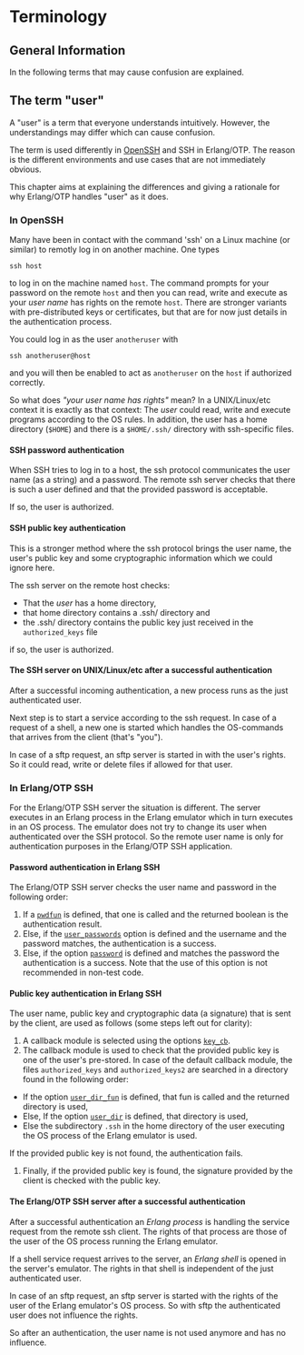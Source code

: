 <!--
%CopyrightBegin%

Copyright Ericsson AB 2023-2024. All Rights Reserved.

Licensed under the Apache License, Version 2.0 (the "License");
you may not use this file except in compliance with the License.
You may obtain a copy of the License at

    http://www.apache.org/licenses/LICENSE-2.0

Unless required by applicable law or agreed to in writing, software
distributed under the License is distributed on an "AS IS" BASIS,
WITHOUT WARRANTIES OR CONDITIONS OF ANY KIND, either express or implied.
See the License for the specific language governing permissions and
limitations under the License.

%CopyrightEnd%
-->
# Terminology

## General Information

In the following terms that may cause confusion are explained.

## The term "user"

A "user" is a term that everyone understands intuitively. However, the
understandings may differ which can cause confusion.

The term is used differently in [OpenSSH](http://www.openssh.com) and SSH in
Erlang/OTP. The reason is the different environments and use cases that are not
immediately obvious.

This chapter aims at explaining the differences and giving a rationale for why
Erlang/OTP handles "user" as it does.

### In OpenSSH

Many have been in contact with the command 'ssh' on a Linux machine (or similar)
to remotly log in on another machine. One types

```text
ssh host
```

to log in on the machine named `host`. The command prompts for your password on
the remote `host` and then you can read, write and execute as your _user name_
has rights on the remote `host`. There are stronger variants with
pre-distributed keys or certificates, but that are for now just details in the
authentication process.

You could log in as the user `anotheruser` with

```text
ssh anotheruser@host
```

and you will then be enabled to act as `anotheruser` on the `host` if authorized
correctly.

So what does _"your user name has rights"_ mean? In a UNIX/Linux/etc context it
is exactly as that context: The _user_ could read, write and execute programs
according to the OS rules. In addition, the user has a home directory (`$HOME`)
and there is a `$HOME/.ssh/` directory with ssh-specific files.

#### SSH password authentication

When SSH tries to log in to a host, the ssh protocol communicates the user name
(as a string) and a password. The remote ssh server checks that there is such a
user defined and that the provided password is acceptable.

If so, the user is authorized.

#### SSH public key authentication

This is a stronger method where the ssh protocol brings the user name, the
user's public key and some cryptographic information which we could ignore here.

The ssh server on the remote host checks:

- That the _user_ has a home directory,
- that home directory contains a .ssh/ directory and
- the .ssh/ directory contains the public key just received in the
  `authorized_keys` file

if so, the user is authorized.

#### The SSH server on UNIX/Linux/etc after a successful authentication

After a successful incoming authentication, a new process runs as the just
authenticated user.

Next step is to start a service according to the ssh request. In case of a
request of a shell, a new one is started which handles the OS-commands that
arrives from the client (that's "you").

In case of a sftp request, an sftp server is started in with the user's rights.
So it could read, write or delete files if allowed for that user.

### In Erlang/OTP SSH

For the Erlang/OTP SSH server the situation is different. The server executes in
an Erlang process in the Erlang emulator which in turn executes in an OS
process. The emulator does not try to change its user when authenticated over
the SSH protocol. So the remote user name is only for authentication purposes in
the Erlang/OTP SSH application.

#### Password authentication in Erlang SSH

The Erlang/OTP SSH server checks the user name and password in the following
order:

1. If a [`pwdfun`](`m:ssh#option-pwdfun`) is defined, that one is called and the
   returned boolean is the authentication result.
1. Else, if the [`user_passwords`](`m:ssh#option-user_passwords`) option is
   defined and the username and the password matches, the authentication is a
   success.
1. Else, if the option [`password`](`m:ssh#option-password`) is defined and
   matches the password the authentication is a success. Note that the use of
   this option is not recommended in non-test code.

#### Public key authentication in Erlang SSH

The user name, public key and cryptographic data (a signature) that is sent by
the client, are used as follows (some steps left out for clarity):

1. A callback module is selected using the options
   [`key_cb`](`t:ssh:key_cb_common_option/0`).
1. The callback module is used to check that the provided public key is one of
   the user's pre-stored. In case of the default callback module, the files
   `authorized_keys` and `authorized_keys2` are searched in a directory found in
   the following order:

- If the option [`user_dir_fun`](`t:ssh_file:user_dir_fun_common_option/0`) is
  defined, that fun is called and the returned directory is used,
- Else, If the option [`user_dir`](`t:ssh_file:user_dir_common_option/0`) is
  defined, that directory is used,
- Else the subdirectory `.ssh` in the home directory of the user executing the
  OS process of the Erlang emulator is used.

If the provided public key is not found, the authentication fails.

1. Finally, if the provided public key is found, the signature provided by the
   client is checked with the public key.

#### The Erlang/OTP SSH server after a successful authentication

After a successful authentication an _Erlang process_ is handling the service
request from the remote ssh client. The rights of that process are those of the
user of the OS process running the Erlang emulator.

If a shell service request arrives to the server, an _Erlang shell_ is opened in
the server's emulator. The rights in that shell is independent of the just
authenticated user.

In case of an sftp request, an sftp server is started with the rights of the
user of the Erlang emulator's OS process. So with sftp the authenticated user
does not influence the rights.

So after an authentication, the user name is not used anymore and has no
influence.
